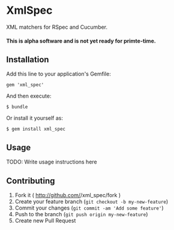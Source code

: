 # XmlSpec

XML matchers for RSpec and Cucumber.

#### This is alpha software and is not yet ready for primte-time.

## Installation

Add this line to your application's Gemfile:

    gem 'xml_spec'

And then execute:

    $ bundle

Or install it yourself as:

    $ gem install xml_spec


## Usage

TODO: Write usage instructions here


## Contributing

1. Fork it ( http://github.com/<my-github-username>/xml_spec/fork )
2. Create your feature branch (`git checkout -b my-new-feature`)
3. Commit your changes (`git commit -am 'Add some feature'`)
4. Push to the branch (`git push origin my-new-feature`)
5. Create new Pull Request
